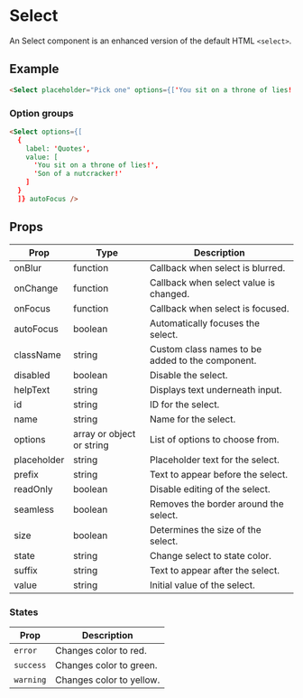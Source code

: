 # Select

An Select component is an enhanced version of the default HTML `<select>`.


## Example

```html
<Select placeholder="Pick one" options={['You sit on a throne of lies!', 'Son of a nutcracker!']} autoFocus />
```

### Option groups

```html
<Select options={[
  {
    label: 'Quotes',
    value: [
      'You sit on a throne of lies!',
      'Son of a nutcracker!'
    ]
  }
  ]} autoFocus />
```


## Props

| Prop | Type | Description |
| --- | --- | --- |
| onBlur | function | Callback when select is blurred. |
| onChange | function | Callback when select value is changed. |
| onFocus | function | Callback when select is focused. |
| autoFocus | boolean | Automatically focuses the select. |
| className | string | Custom class names to be added to the component. |
| disabled | boolean | Disable the select. |
| helpText | string | Displays text underneath input. |
| id | string | ID for the select. |
| name | string | Name for the select. |
| options | array or object or string | List of options to choose from. |
| placeholder | string | Placeholder text for the select. |
| prefix | string | Text to appear before the select. |
| readOnly | boolean | Disable editing of the select. |
| seamless | boolean | Removes the border around the select. |
| size | boolean | Determines the size of the select. |
| state | string | Change select to state color. |
| suffix | string | Text to appear after the select. |
| value | string | Initial value of the select. |


### States

| Prop | Description |
| --- | --- |
| `error` | Changes color to red. |
| `success` | Changes color to green. |
| `warning` | Changes color to yellow. |